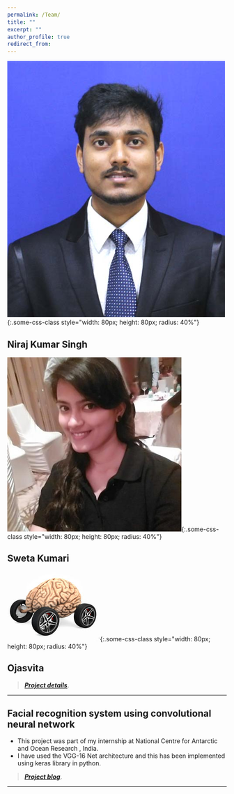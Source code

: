 ```yaml
---
permalink: /Team/
title: ""
excerpt: ""
author_profile: true
redirect_from: 
---
```


![test](Niraj.jpg){:.some-css-class style="width: 80px; height: 80px; radius: 40%"}

## Niraj Kumar Singh     

![test](Sweta.jpeg){:.some-css-class style="width: 80px; height: 80px; radius: 40%"}

     
## Sweta Kumari
![test](neuromotive.jpg){:.some-css-class style="width: 80px; height: 80px; radius: 40%"}

## Ojasvita

> [**_Project details_**](https://anirudhk686.github.io/Seekhne-Sikhao-Initiative/).

***

## Facial recognition system using convolutional neural network 

* This project was part of my internship at National Centre for Antarctic and Ocean Research , India. 
* I have used the VGG-16 Net architecture and this has been implemented using keras library in python.

> [**_Project blog_**](https://anirudhk686.github.io/facial_recognition/).

***
